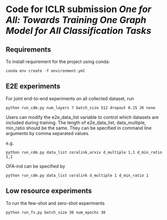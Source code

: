 # Code for ICLR submission *One for All: Towards Training One Graph Model for All Classification Tasks*

## Requirements
To install requirement for the project using conda:

```
conda env create -f environment.yml
```

## E2E experiments
For joint end-to-end experiments on all collected dataset, run

```
python run_cdm.py num_layers 7 batch_size 512 dropout 0.15 JK none
```

Users can modify the e2e_data_list variable to control which datasets are included during training. The length of e2e_data_list, data_multiple, min_ratio should be the same. They can be specified in command line arguments by comma separated values.

e.g.
```
python run_cdm.py data_list coralink,arxiv d_multiple 1,1 d_min_ratio 1,1
```

OFA-ind can be specified by 

```
python run_cdm.py data_list coralink d_multiple 1 d_min_ratio 1
```

## Low resource experiments
To run the few-shot and zero-shot experiments

```
python run_fs.py batch_size 30 num_epochs 30
```
